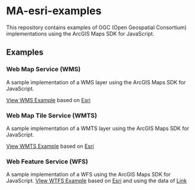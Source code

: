 # MA-esri-examples

This repository contains examples of OGC (Open Geospatial Consortium) implementations using the ArcGIS Maps SDK for JavaScript.

## Examples

### Web Map Service (WMS)
A sample implementation of a WMS layer using the ArcGIS Maps SDK for JavaScript.

[View WMS Example](https://jonas-knebel.github.io/MA-esri-examples/OGC-Implementation-Examples/wms.html) based on [Esri](https://developers.arcgis.com/javascript/latest/sample-code/sandbox/?sample=layers-wms)

### Web Map Tile Service (WMTS)
A sample implementation of a WMTS layer using the ArcGIS Maps SDK for JavaScript.

[View WMTS Example](https://jonas-knebel.github.io/MA-esri-examples/OGC-Implementation-Examples/wmts.html) based on [Esri](https://developers.arcgis.com/javascript/latest/sample-code/sandbox/?sample=layers-wmts)

### Web Feature Service (WFS)
A sample implementation of a WFS  using the ArcGIS Maps SDK for JavaScript.
[VIew WTFS Example](https://jonas-knebel.github.io/MA-esri-examples/OGC-Implementation-Examples/wfs.html) based on [Esri](https://developers.arcgis.com/javascript/latest/sample-code/sandbox/?sample=layers-wfs) and using the data of [Link](https://firms.modaps.eosdis.nasa.gov/mapserver/)